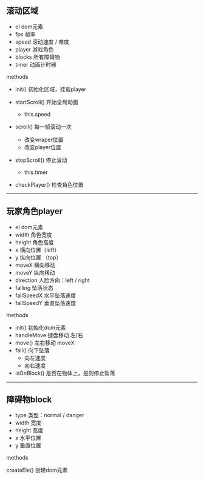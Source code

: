 ## 滚动区域
- el dom元素
- fps 帧率
- speed 滚动速度 / 难度
- player 游戏角色
- blocks 所有障碍物
- timer 动画计时器

methods


- init() 初始化区域，挂载player

- startScroll() 开始全局动画
    - this.speed

- scroll() 每一帧滚动一次
    - 改变wraper位置
    - 改变player位置

- stopScroll() 停止滚动
    - this.timer
- checkPlayer() 检查角色位置

***
## 玩家角色player
- el dom元素
- width 角色宽度
- height 角色高度
- x 横向位置（left）
- y 纵向位置 （top）
- moveX 横向移动
- moveY 纵向移动
- direction 人脸方向：left / right
- falling 坠落状态
- fallSpeedX 水平坠落速度
- fallSpeedY 垂直坠落速度

methods
- init() 初始化dom元素
- handleMove 键盘移动 左/右
- move() 左右移动 moveX
- fall() 向下坠落
    - 向左速度
    - 向右速度
- isOnBlock() 是否在物体上，是则停止坠落


***
## 障碍物block
- type 类型：normal / danger
- width 宽度
- height 高度
- x 水平位置
- y 垂直位置

methods

createEle() 创建dom元素